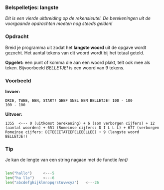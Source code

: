 ### Belspelletjes: langste

*Dit is een vierde uitbreiding op de rekensleutel. De berekeningen uit de voorgaande opdrachten moeten nog steeds gelden!*

### Opdracht
Breid je programma uit zodat het **langste woord** uit de opgave wordt gezocht. Het aantal tekens van dit woord wordt bij het totaal geteld.

**Opgelet:** een punt of komma die aan een woord plakt, telt ook mee als teken. Bijvoorbeeld *BELLETJE!* is een woord van 9 tekens.



### Voorbeeld

**Invoer:**

    DRIE, TWEE, EEN, START! GEEF SNEL EEN BELLETJE! 100 - 100
    100 - 100

**Uitvoer:**

    1355  <--- 0 (uitkomst berekening) + 6 (som verborgen cijfers) + 12 (aantal woorden) + 651 (Romeinse cijfers: D I L L L) + 677 (verborgen Romeinse cijfers: DETEEEETATEEFELEEELLEE) + 9 (langste woord BELLETJE!)

### Tip
Je kan de lengte van een string nagaan met de functie *len()*

```python

len("hallo")     <---5
len("ha llo")    <---6
len("abcdefghijklmnopqrstuvwxyz")   <---26
```
